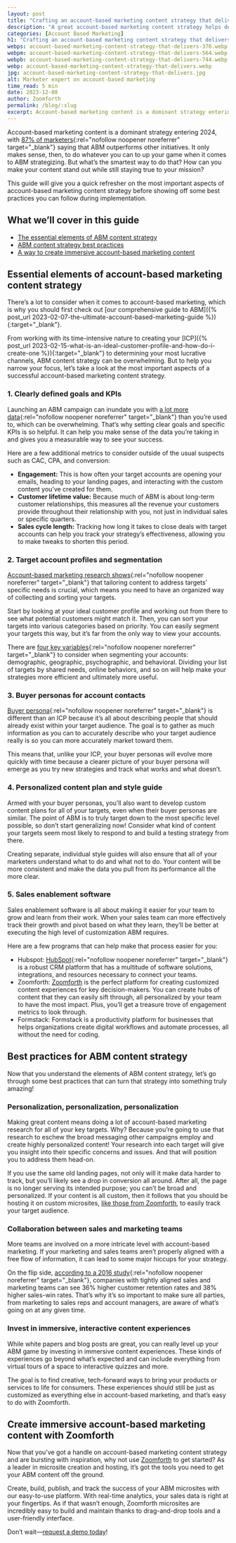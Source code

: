 ```yaml
---
layout: post
title: "Crafting an account-based marketing content strategy that delivers"
description: "A great account-based marketing content strategy helps deepen your relationship with target accounts. It’s time to develop your very own!"
categories: [Account Based Marketing]
h1: "Crafting an account-based marketing content strategy that delivers"
webps: account-based-marketing-content-strategy-that-delivers-376.webp
webpm: account-based-marketing-content-strategy-that-delivers-564.webp
webpb: account-based-marketing-content-strategy-that-delivers-744.webp
webp: account-based-marketing-content-strategy-that-delivers.webp
jpg: account-based-marketing-content-strategy-that-delivers.jpg
alt: Marketer expert on account-based marketing
time_read: 5 min
date: 2023-12-08
author: Zoomforth
permalink: /blog/:slug
excerpt: Account-based marketing content is a dominant strategy entering 2024, with 87% of marketers saying that ABM outperforms other initiatives.
---
```

Account-based marketing content is a dominant strategy entering 2024, with [87% of marketers](https://www.webfx.com/blog/ppc/account-based-marketing-statistics/){:rel="nofollow noopener noreferrer" target="_blank"} saying that ABM outperforms other initiatives. It only makes sense, then, to do whatever you can to up your game when it comes to ABM strategizing. But what’s the smartest way to do that? How can you make your content stand out while still staying true to your mission?

This guide will give you a quick refresher on the most important aspects of account-based marketing content strategy before showing off some best practices you can follow during implementation.

## What we’ll cover in this guide

- [The essential elements of ABM content strategy](#essential-elements-of-account-based-marketing-content-strategy)
- [ABM content strategy best practices](#best-practices-for-abm-content-strategy)
- [A way to create immersive account-based marketing content](#create-immersive-account-based-marketing-content-with-zoomforth)

## Essential elements of account-based marketing content strategy

There’s a lot to consider when it comes to account-based marketing, which is why you should first check out [our comprehensive guide to ABM]({% post_url 2023-02-07-the-ultimate-account-based-marketing-guide %}){:target="_blank"}.

From working with its time-intensive nature to creating your [ICP]({% post_url 2023-02-15-what-is-an-ideal-customer-profile-and-how-do-i-create-one %}){:target="_blank"} to determining your most lucrative channels, ABM content strategy can be overwhelming. But to help you narrow your focus, let’s take a look at the most important aspects of a successful account-based marketing content strategy.

### 1. Clearly defined goals and KPIs

Launching an ABM campaign can inundate you with [a lot more data](https://www.callboxinc.com/growth-hacking/leads-list-how-data-impacts-abm/){:rel="nofollow noopener noreferrer" target="_blank"} than you’re used to, which can be overwhelming. That’s why setting clear goals and specific KPIs is so helpful. It can help you make sense of the data you’re taking in and gives you a measurable way to see your success.

Here are a few additional metrics to consider outside of the usual suspects such as CAC, CPA, and conversion:

- **Engagement:** This is how often your target accounts are opening your emails, heading to your landing pages, and interacting with the custom content you’ve created for them.
- **Customer lifetime value:** Because much of ABM is about long-term customer relationships, this measures all the revenue your customers provide throughout their relationship with you, not just in individual sales or specific quarters.
- **Sales cycle length:** Tracking how long it takes to close deals with target accounts can help you track your strategy’s effectiveness, allowing you to make tweaks to shorten this period.

### 2. Target account profiles and segmentation

[Account-based marketing research shows](https://www.forrester.com/report/Forrester-Infographic-ABM-Maturity-Corresponds-To-Better-Revenue-Results/RES157155){:rel="nofollow noopener noreferrer" target="_blank"} that tailoring content to address targets’ specific needs is crucial, which means you need to have an organized way of collecting and sorting your targets.

Start by looking at your ideal customer profile and working out from there to see what potential customers might match it. Then, you can sort your targets into various categories based on priority. You can easily segment your targets this way, but it’s far from the only way to view your accounts.

There are [four key variables](https://mailchimp.com/resources/what-are-segmentation-variables/#:~:text=Segmentation%20variables%20refer%20to%20the,%2C%20psychographic%2C%20and%20behavioral%20traits.){:rel="nofollow noopener noreferrer" target="_blank"} to consider when segmenting your accounts: demographic, geographic, psychographic, and behavioral. Dividing your list of targets by shared needs, online behaviors, and so on will help make your strategies more efficient and ultimately more useful.

### 3. Buyer personas for account contacts

[Buyer persona](https://www.semrush.com/blog/buyer-persona/){:rel="nofollow noopener noreferrer" target="_blank"} is different than an ICP because it’s all about describing people that should already exist within your target audience. The goal is to gather as much information as you can to accurately describe who your target audience really is so you can more accurately market toward them.

This means that, unlike your ICP, your buyer personas will evolve more quickly with time because a clearer picture of your buyer persona will emerge as you try new strategies and track what works and what doesn’t.

### 4. Personalized content plan and style guide

Armed with your buyer personas, you’ll also want to develop custom content plans for all of your targets, even when their buyer personas are similar. The point of ABM is to truly target down to the most specific level possible, so don’t start generalizing now! Consider what kind of content your targets seem most likely to respond to and build a testing strategy from there.

Creating separate, individual style guides will also ensure that all of your marketers understand what to do and what not to do. Your content will be more consistent and make the data you pull from its performance all the more clear.

### 5. Sales enablement software

Sales enablement software is all about making it easier for your team to grow and learn from their work. When your sales team can more effectively track their growth and pivot based on what they learn, they’ll be better at executing the high level of customization ABM requires.

Here are a few programs that can help make that process easier for you:

- Hubspot: [HubSpot](https://www.hubspot.com/){:rel="nofollow noopener noreferrer" target="_blank"} is a robust CRM platform that has a multitude of software solutions, integrations, and resources necessary to connect your teams.
- Zoomforth: [Zoomforth]({{site.baseurl}}) is the perfect platform for creating customized content experiences for key decision-makers. You can create hubs of content that they can easily sift through, all personalized by your team to have the most impact. Plus, you’ll get a treasure trove of engagement metrics to look through.
- Formstack: Formstack is a productivity platform for businesses that helps organizations create digital workflows and automate processes, all without the need for coding.

## Best practices for ABM content strategy

Now that you understand the elements of ABM content strategy, let’s go through some best practices that can turn that strategy into something truly amazing!

### Personalization, personalization, personalization

Making great content means doing a lot of account-based marketing research for all of your key targets. Why? Because you’re going to use that research to eschew the broad messaging other campaigns employ and create highly personalized content! Your research into each target will give you insight into their specific concerns and issues. And that will position you to address them head-on.

If you use the same old landing pages, not only will it make data harder to track, but you’ll likely see a drop in conversion all around. After all, the page is no longer serving its intended purpose; you can’t be broad and personalized. If your content is all custom, then it follows that you should be hosting it on custom microsites, [like those from Zoomforth]({{'request-demo'|relative_url}}), to easily track your target audience.

### Collaboration between sales and marketing teams

More teams are involved on a more intricate level with account-based marketing. If your marketing and sales teams aren’t properly aligned with a free flow of information, it can lead to some major hiccups for your strategy.

On the flip side, [according to a 2016 study](https://web.archive.org/web/20220926185126/https://www.marketingprofs.com/charts/2015/28555/2016-b2b-content-marketing-benchmarks-budgets-and-trends){:rel="nofollow noopener noreferrer" target="_blank"}, companies with tightly aligned sales and marketing teams can see 36% higher customer retention rates and 38% higher sales-win rates. That’s why it’s so important to make sure all parties, from marketing to sales reps and account managers, are aware of what’s going on at any given time.

### Invest in immersive, interactive content experiences

While white papers and blog posts are great, you can really level up your ABM game by investing in immersive content experiences. These kinds of experiences go beyond what’s expected and can include everything from virtual tours of a space to interactive quizzes and more.

The goal is to find creative, tech-forward ways to bring your products or services to life for consumers. These experiences should still be just as customized as everything else in account-based marketing, and that’s easy to do with Zoomforth.

## Create immersive account-based marketing content with Zoomforth

Now that you’ve got a handle on account-based marketing content strategy and are bursting with inspiration, why not use [Zoomforth]({{site.baseurl}}) to get started? As a leader in microsite creation and hosting, it’s got the tools you need to get your ABM content off the ground.

Create, build, publish, and track the success of your ABM microsites with our easy-to-use platform. With real-time analytics, your sales data is right at your fingertips. As if that wasn’t enough, Zoomforth microsites are incredibly easy to build and maintain thanks to drag-and-drop tools and a user-friendly interface.

Don’t wait—[request a demo today]({{'request-demo'|relative_url}})!
